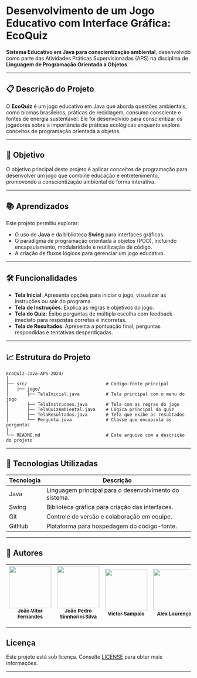 # Desenvolvimento de um Jogo Educativo com Interface Gráfica: EcoQuiz

**Sistema Educativo em Java para conscientização ambiental**, desenvolvido como parte das Atividades Práticas Supervisionadas (APS) na disciplina de **Linguagem de Programação Orientada a Objetos**.  

---

## 📋 Descrição do Projeto  
O **EcoQuiz** é um jogo educativo em Java que aborda questões ambientais, como biomas brasileiros, práticas de reciclagem, consumo consciente e fontes de energia sustentável. Ele foi desenvolvido para conscientizar os jogadores sobre a importância de práticas ecológicas enquanto explora conceitos de programação orientada a objetos.  

---

## 🎯 Objetivo  
O objetivo principal deste projeto é aplicar conceitos de programação para desenvolver um jogo que combine educação e entretenimento, promovendo a conscientização ambiental de forma interativa.  

---

## 📚 Aprendizados  
Este projeto permitiu explorar:  
- O uso de **Java** e da biblioteca **Swing** para interfaces gráficas.  
- O paradigma de programação orientada a objetos (POO), incluindo encapsulamento, modularidade e reutilização de código.  
- A criação de fluxos lógicos para gerenciar um jogo educativo.  

---

## 🛠️ Funcionalidades  
- **Tela Inicial**: Apresenta opções para iniciar o jogo, visualizar as instruções ou sair do programa.  
- **Tela de Instruções**: Explica as regras e objetivos do jogo.  
- **Tela do Quiz**: Exibe perguntas de múltipla escolha com feedback imediato para respostas corretas e incorretas.  
- **Tela de Resultados**: Apresenta a pontuação final, perguntas respondidas e tentativas desperdiçadas.  

---

## 📈 Estrutura do Projeto  
```plaintext
EcoQuiz-Java-APS-2024/
│
├── src/                              # Código-fonte principal
│   ├── jogo/
│       ├── TelaInicial.java          # Tela principal com o menu do jogo
│       ├── TelaInstrucoes.java       # Tela com as regras do jogo
│       ├── TelaQuizAmbiental.java    # Lógica principal do quiz
│       ├── TelaResultados.java       # Tela que exibe os resultados
│       └── Pergunta.java             # Classe que encapsula as perguntas
│
└── README.md                         # Este arquivo com a descrição do projeto
```

---

## 🚀 Tecnologias Utilizadas  

| Tecnologia | Descrição |
|------------|-----------|
| Java       | Linguagem principal para o desenvolvimento do sistema. |
| Swing      | Biblioteca gráfica para criação das interfaces. |
| Git        | Controle de versão e colaboração em equipe. |
| GitHub     | Plataforma para hospedagem do código-fonte. |

---

## 👥 Autores  

| [<img src="https://avatars.githubusercontent.com/u/170758704?s=400&u=da7a33d81f3feeb953e687442cba5d042527f94d&v=4" width=115><br><sub>João Vitor Fernandes</sub>](https://github.com/Joaofernandes-DEV) | [<img src="https://avatars.githubusercontent.com/u/170688856?v=4" width=115><br><sub>João Pedro Sinnhorini Silva</sub>](https://github.com/wesker4k) | [<img src="https://avatars.githubusercontent.com/u/187339283?v=4" width=115><br><sub>Victor Sampaio</sub>](https://github.com/VSampaio13) | [<img src="https://avatars.githubusercontent.com/u/187325307?v=4" width=115><br><sub>Alex Lourenço</sub>](https://github.com/4lexbarbosa) |
|:----------------------------------------------------------------------------------------------------------------------------------------------------------:|:------------------------------------------------------------------------------------------------------------------------------------:|:----------------------------------------------------------------------------------------------------------------------------------:|:----------------------------------------------------------------------------------------------------------------------------------:|

---

## Licença

Este projeto está sob licença. Consulte [LICENSE](LICENSE) para obter mais informações.

---


